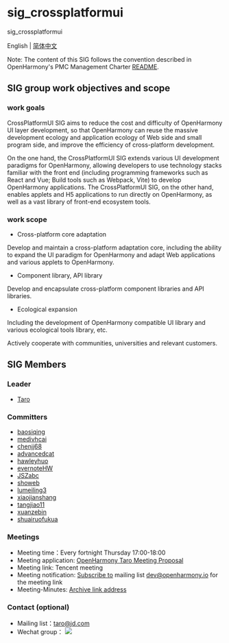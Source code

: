 # sig_crossplatformui

sig_crossplatformui

English | [简体中文](./sig_crossplatformui_cn.md)


Note: The content of this SIG follows the convention described in OpenHarmony's PMC Management Charter [README](../../zh/pmc.md).

## SIG group work objectives and scope

### work goals

CrossPlatformUI SIG aims to reduce the cost and difficulty of OpenHarmony UI layer development, so that OpenHarmony can reuse the massive development ecology and application ecology of Web side and small program side, and improve the efficiency of cross-platform development.

On the one hand, the CrossPlatformUI SIG extends various UI development paradigms for OpenHarmony, allowing developers to use technology stacks familiar with the front end (including programming frameworks such as React and Vue; Build tools such as Webpack, Vite) to develop OpenHarmony applications. The CrossPlatformUI SIG, on the other hand, enables applets and H5 applications to run directly on OpenHarmony, as well as a vast library of front-end ecosystem tools.

### work scope

- Cross-platform core adaptation

Develop and maintain a cross-platform adaptation core, including the ability to expand the UI paradigm for OpenHarmony and adapt Web applications and various applets to OpenHarmony.

- Component library, API library

Develop and encapsulate cross-platform component libraries and API libraries.

- Ecological expansion

Including the development of OpenHarmony compatible UI library and various ecological tools library, etc.

Actively cooperate with communities, universities and relevant customers.

## SIG Members

### Leader
- [Taro](https://gitee.com/o2team/Taro)

### Committers
- [baosiqing](https://gitee.com/baosiqing)
- [medivhcai](https://gitee.com/medivhcai)
- [chenjj68](https://gitee.com/chenjj68)
- [advancedcat](https://gitee.com/advancedcat)
- [hawleyhuo](https://gitee.com/hawleyhuo)
- [evernoteHW](https://gitee.com/evernoteHW)
- [JSZabc](https://gitee.com/JSZabc)
- [showeb](https://gitee.com/showeb)
- [lumeiling3](https://gitee.com/lumeiling3)
- [xiaojianshang](https://gitee.com/xiaojianshang)
- [tangjiao11](https://gitee.com/tangjiao11)
- [xuanzebin](https://gitee.com/xuanzebin)
- [shuairuofukua](https://gitee.com/shuairuofukua)

### Meetings
 - Meeting time：Every fortnight Thursday 17:00-18:00
 - Meeting application: [OpenHarmony Taro Meeting Proposal](https://etherpad.openharmony.cn/p/taro%E8%AE%AE%E9%A2%98%E7%94%B3%E6%8A%A5)
 - Meeting link: Tencent meeting
 - Meeting notification: [Subscribe to](https://lists.openatom.io/postorius/lists/dev.openharmony.io) mailing list dev@openharmony.io for the meeting link
 - Meeting-Minutes: [Archive link address](https://gitee.com/openharmony-sig/sig-content/tree/master/crossplatformui/meetings)

### Contact (optional)

- Mailing list：taro@jd.com
- Wechat group：
![](https://img13.360buyimg.com/ling/jfs/t1/199829/17/18179/761565/619df07aE2f32e9ba/2b328bf44471a1ab.png)
